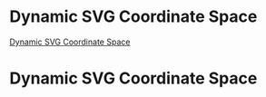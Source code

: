 # Dynamic SVG Coordinate Space

[Dynamic SVG Coordinate Space](https://www.dashingd3js.com/dynamic-svg-coordinate-space)

# Dynamic SVG Coordinate Space

